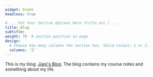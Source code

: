 ```yaml
---
widget: blank
headless: true

# ... Put Your Section Options Here (title etc.) ...
title: Blog
subtitle:
weight: 70  # section position on page
design:
  # Choose how many columns the section has. Valid values: 1 or 2.
  columns: '2'
---
```


This is my blog: [Jiani's Blog](https://wwwjn.github.io/blog). The blog contains my 
course notes and something about my life.